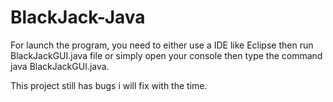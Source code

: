 # BlackJack-Java
For launch the program, you need to either use a IDE like Eclipse then run BlackJackGUI.java file or simply open your console then type the command java BlackJackGUI.java.

This project still has bugs i will fix with the time.
